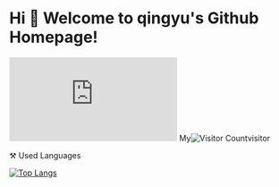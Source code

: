 # Hi 🎉 Welcome to qingyu's Github Homepage! 
![image](http://www.dmoe.cc/random.php) 
My![Visitor Count](https://profile-counter.glitch.me/qingyukb/count.svg)visitor

⚒️ Used Languages

[![Top Langs](https://github-readme-stats.vercel.app/api/top-langs/?username=qingyukb&layout=compact)](https://github.com/qingyukb/github-readme-stats)
